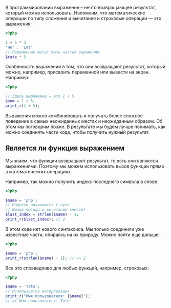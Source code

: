 В программировании выражение – нечто возвращающее результат, который можно использовать. Напомним, что математические операции по типу сложения и вычитания и строковые операции — это выражения:

```php
<?php

1 + 5 * 3
'He' . 'Let'
// Переменные могут быть частью выражения
$rate * 5
```

Особенность выражений в том, что они возвращают результат, который можно, например, присвоить переменной или вывести на экран. Например:

```php
<?php

// Здесь выражение — это 1 + 5
$sum = 1 + 5;
print_r(1 + 5);
```

Выражения можно комбинировать и получать более сложное поведение в самых неожиданных местах и неожиданным образом. Об этом мы поговорим позже. В результате мы будем лучше понимать, как можно соединять части кода, чтобы получить нужный результат.

## Является ли функция выражением

Мы знаем, что функции возвращают результат, то есть они являются выражениями. Поэтому мы можем использовать вызов функции прямо в математических операциях.

Например, так можно получить индекс последнего символа в слове:

```php
<?php

$name = 'php';
// Индексы начинаются с нуля
// Вызов метода и вычитание вместе!
$last_index = strlen($name) - 1;
print_r($last_index); // 2
```

В этом коде нет нового синтаксиса. Мы только соединили уже известные части, опираясь на их природу. Можно пойти еще дальше:

```php
<?php

$name = 'php';
print_r(strlen($name) - 1); // => 2
```

Все это справедливо для любых функций, например, строковых:

```php
<?php

$name = 'Toto';
// Используется интерполяция
print_r("Имя пользователя: {$name}");
// => Имя пользователя: Toto
```
